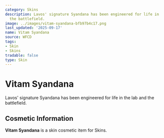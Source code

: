 ```yaml
---
category: Skins
description: Lavos' signature Syandana has been engineered for life in the lab and
  the battlefield.
image: ../images/vitam-syandana-bfb97b4c17.png
last_updated: '2025-09-17'
name: Vitam Syandana
source: WFCD
tags:
- Skin
- Skins
tradable: false
type: Skin
---
```


# Vitam Syandana

Lavos' signature Syandana has been engineered for life in the lab and the battlefield.

## Cosmetic Information

**Vitam Syandana** is a skin cosmetic item for Skins.

